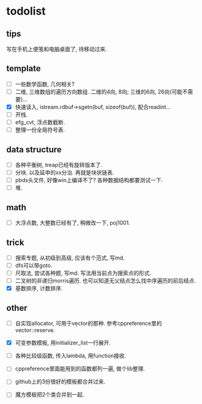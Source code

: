 # todolist

## tips

写在手机上便笺和电脑桌面了, 待移动过来.

## template

- [ ] 一些数学函数, 几何相关?
- [ ] 二维, 三维数组的遍历方向数组. 二维的4向, 8向; 三维的6向, 26向(可能不需要)...
- [x] 快速读入, istream.rdbuf->sgetn(buf, sizeof(buf)), 配合readint...
- [ ] 开栈.
- [ ] efg_cvt, 浮点数截断.
- [ ] 整理一份全局符号表.

## data structure

- [ ] 各种平衡树, treap已经有旋转版本了.
- [ ] 分块. 以及延申的xx分治. 再就是块状链表.
- [ ] pbds头文件, 好像win上编译不了? 各种数据结构都要测试一下.
- [ ] 堆.

## math

- [ ] 大浮点数, 大整数已经有了, 稍微改一下, poj1001.

## trick

- [ ] 搜索专题, 从初级到高级, 应该有个范式, 写md.
- [ ] dfs可以带goto.
- [ ] 尺取法, 尝试各种题, 写md. 写法用当前点为搜索点的形式.
- [ ] 二叉树的非递归morris遍历. 也可以知道无父结点怎么找中序遍历的前后结点.
- [x] 基数排序, 计数排序.

## other

- [ ] 自实现allocator, 可用于vector的那种. 参考cppreference里的vector::reserve.
- [x] 可变参数模板, 用initializer_list一行展开.
- [ ] 各种比较级函数, 传入lambda, 用function接收.
- [ ] cppreference里面能用到的函数都列一遍, 做个lib整理.
- [ ] github上的3份很好的模板都合并过来.
- [ ] 魔方模板把2个类合并到一起.

